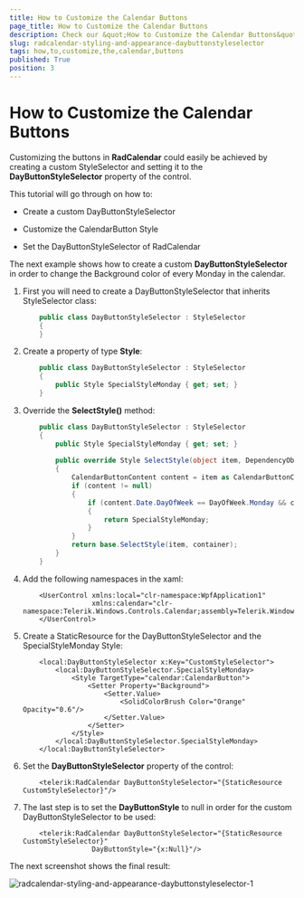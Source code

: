 ```yaml
---
title: How to Customize the Calendar Buttons
page_title: How to Customize the Calendar Buttons
description: Check our &quot;How to Customize the Calendar Buttons&quot; documentation article for the RadCalendar {{ site.framework_name }} control.
slug: radcalendar-styling-and-appearance-daybuttonstyleselector
tags: how,to,customize,the,calendar,buttons
published: True
position: 3
---
```


# How to Customize the Calendar Buttons


Customizing the buttons in __RadCalendar__ could easily be achieved by creating a custom StyleSelector and setting it to the __DayButtonStyleSelector__ property of the control.

This tutorial will go through on how to:

* Create a custom DayButtonStyleSelector

* Customize the CalendarButton Style

* Set the DayButtonStyleSelector of RadCalendar

The next example shows how to create a custom __DayButtonStyleSelector__ in order to change the Background color of every Monday in the calendar.

1. First you will need to create a DayButtonStyleSelector that inherits StyleSelector class:

	```C#
		public class DayButtonStyleSelector : StyleSelector
		{
		}
	```

2. Create a property of type __Style__:

	```C#
		public class DayButtonStyleSelector : StyleSelector
		{
		    public Style SpecialStyleMonday { get; set; }
		}
	```

3. Override the __SelectStyle()__ method:

	```C#
		public class DayButtonStyleSelector : StyleSelector
		{
		    public Style SpecialStyleMonday { get; set; }
		
		    public override Style SelectStyle(object item, DependencyObject container)
		    {
		        CalendarButtonContent content = item as CalendarButtonContent;
		        if (content != null)
		        {
		            if (content.Date.DayOfWeek == DayOfWeek.Monday && content.ButtonType == CalendarButtonType.Date)
		            {
		                return SpecialStyleMonday;
		            }
		        }
		        return base.SelectStyle(item, container);
		    }
		}
	```

4. Add the following namespaces in the xaml:

	```XAML
		<UserControl xmlns:local="clr-namespace:WpfApplication1"
		             xmlns:calendar="clr-namespace:Telerik.Windows.Controls.Calendar;assembly=Telerik.Windows.Controls.Input">
		</UserControl>
	```

5. Create a StaticResource for the DayButtonStyleSelector and the SpecialStyleMonday Style:

	```XAML
		<local:DayButtonStyleSelector x:Key="CustomStyleSelector">
		    <local:DayButtonStyleSelector.SpecialStyleMonday>
		        <Style TargetType="calendar:CalendarButton">
		            <Setter Property="Background">
		                <Setter.Value>
		                    <SolidColorBrush Color="Orange" Opacity="0.6"/>
		                </Setter.Value>
		            </Setter>
		        </Style>
		    </local:DayButtonStyleSelector.SpecialStyleMonday>
		</local:DayButtonStyleSelector>
	```

6. Set the __DayButtonStyleSelector__ property of the control:

	```XAML
		<telerik:RadCalendar DayButtonStyleSelector="{StaticResource CustomStyleSelector}"/>
	```

7. The last step is to set the __DayButtonStyle__ to null in order for the custom DayButtonStyleSelector to be used:

	```XAML
		<telerik:RadCalendar DayButtonStyleSelector="{StaticResource CustomStyleSelector}"
		             DayButtonStyle="{x:Null}"/>
	```

The next screenshot shows the final result:

![radcalendar-styling-and-appearance-daybuttonstyleselector-1](images/radcalendar-styling-and-appearance-daybuttonstyleselector-1.png)
